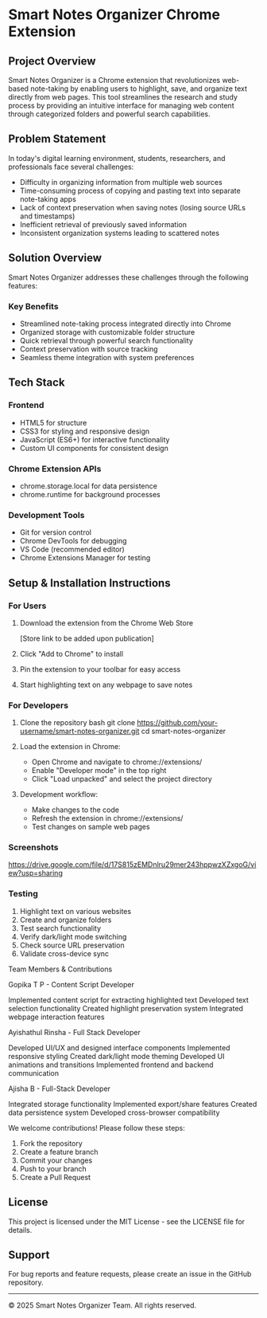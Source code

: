 # Smart Notes Organizer Chrome Extension

## Project Overview
Smart Notes Organizer is a Chrome extension that revolutionizes web-based note-taking by enabling users to highlight, save, and organize text directly from web pages. This tool streamlines the research and study process by providing an intuitive interface for managing web content through categorized folders and powerful search capabilities.

## Problem Statement
In today's digital learning environment, students, researchers, and professionals face several challenges:
- Difficulty in organizing information from multiple web sources
- Time-consuming process of copying and pasting text into separate note-taking apps
- Lack of context preservation when saving notes (losing source URLs and timestamps)
- Inefficient retrieval of previously saved information
- Inconsistent organization systems leading to scattered notes

## Solution Overview
Smart Notes Organizer addresses these challenges through the following features:

### Key Benefits
- Streamlined note-taking process integrated directly into Chrome
- Organized storage with customizable folder structure
- Quick retrieval through powerful search functionality
- Context preservation with source tracking
- Seamless theme integration with system preferences

## Tech Stack

### Frontend
- HTML5 for structure
- CSS3 for styling and responsive design
- JavaScript (ES6+) for interactive functionality
- Custom UI components for consistent design

### Chrome Extension APIs
- chrome.storage.local for data persistence
- chrome.runtime for background processes

### Development Tools
- Git for version control
- Chrome DevTools for debugging
- VS Code (recommended editor)
- Chrome Extensions Manager for testing

## Setup & Installation Instructions

### For Users
1. Download the extension from the Chrome Web Store
   
   [Store link to be added upon publication]
   
2. Click "Add to Chrome" to install
3. Pin the extension to your toolbar for easy access
4. Start highlighting text on any webpage to save notes

### For Developers
1. Clone the repository
   bash
   git clone https://github.com/your-username/smart-notes-organizer.git
   cd smart-notes-organizer
   

2. Load the extension in Chrome:
   - Open Chrome and navigate to chrome://extensions/
   - Enable "Developer mode" in the top right
   - Click "Load unpacked" and select the project directory

3. Development workflow:
   - Make changes to the code
   - Refresh the extension in chrome://extensions/
   - Test changes on sample web pages

### Screenshots
https://drive.google.com/file/d/17S815zEMDnlru29mer243hppwzXZxgoG/view?usp=sharing

### Testing
1. Highlight text on various websites
2. Create and organize folders
3. Test search functionality
4. Verify dark/light mode switching
5. Check source URL preservation
6. Validate cross-device sync

Team Members & Contributions

Gopika T P - Content Script Developer

Implemented content script for extracting highlighted text
Developed text selection functionality
Created highlight preservation system
Integrated webpage interaction features

Ayishathul Rinsha - Full Stack Developer

Developed UI/UX and designed interface components
Implemented responsive styling
Created dark/light mode theming
Developed UI animations and transitions
Implemented frontend and backend communication

Ajisha B - Full-Stack Developer

Integrated storage functionality
Implemented export/share features
Created data persistence system
Developed cross-browser compatibility

We welcome contributions! Please follow these steps:
1. Fork the repository
2. Create a feature branch
3. Commit your changes
4. Push to your branch
5. Create a Pull Request

## License
This project is licensed under the MIT License - see the LICENSE file for details.

## Support
For bug reports and feature requests, please create an issue in the GitHub repository.

---
© 2025 Smart Notes Organizer Team. All rights reserved.
